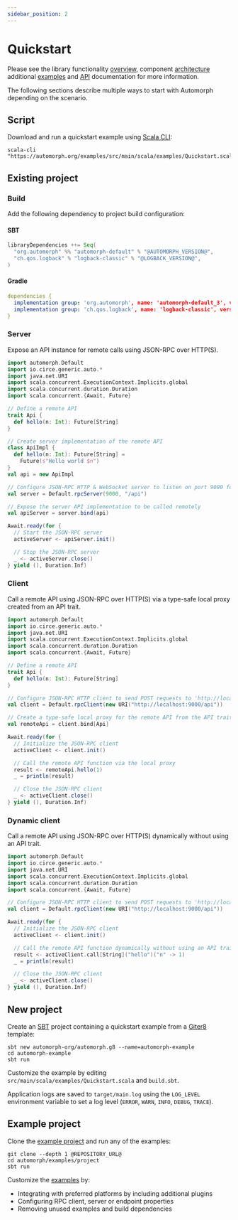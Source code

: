 ```yaml
---
sidebar_position: 2
---
```


# Quickstart

Please see the library functionality [overview](https://automorph.org/docs/Overview), component [architecture](https://automorph.org/docs/Architecture) additional [examples](https://automorph.org/docs/Examples) and [API](https://automorph.org/api/automorph.html) documentation for more information.

The following sections describe multiple ways to start with Automorph depending on the scenario.



## Script

Download and run a quickstart example using [Scala CLI](https://scala-cli.virtuslab.org):

```shell
scala-cli "https://automorph.org/examples/src/main/scala/examples/Quickstart.scala"
```


## Existing project

### Build

Add the following dependency to project build configuration:

#### SBT

```scala
libraryDependencies ++= Seq(
  "org.automorph" %% "automorph-default" % "@AUTOMORPH_VERSION@",
  "ch.qos.logback" % "logback-classic" % "@LOGBACK_VERSION@",
)
```

#### Gradle

```yaml
dependencies {
  implementation group: 'org.automorph', name: 'automorph-default_3', version: '@AUTOMORPH_VERSION@'
  implementation group: 'ch.qos.logback', name: 'logback-classic', version: '@LOGBACK_VERSION@'
}
```

### Server

Expose an API instance for remote calls using JSON-RPC over HTTP(S).

```scala
import automorph.Default
import io.circe.generic.auto.*
import java.net.URI
import scala.concurrent.ExecutionContext.Implicits.global
import scala.concurrent.duration.Duration
import scala.concurrent.{Await, Future}

// Define a remote API
trait Api {
  def hello(n: Int): Future[String]
}

// Create server implementation of the remote API
class ApiImpl {
  def hello(n: Int): Future[String] =
    Future(s"Hello world $n")
}
val api = new ApiImpl

// Configure JSON-RPC HTTP & WebSocket server to listen on port 9000 for requests to '/api'
val server = Default.rpcServer(9000, "/api")

// Expose the server API implementation to be called remotely
val apiServer = server.bind(api)

Await.ready(for {
  // Start the JSON-RPC server
  activeServer <- apiServer.init()

  // Stop the JSON-RPC server
  _ <- activeServer.close()
} yield (), Duration.Inf)
```

### Client

Call a remote API using JSON-RPC over HTTP(S) via a type-safe local proxy created from an API trait.

```scala
import automorph.Default
import io.circe.generic.auto.*
import java.net.URI
import scala.concurrent.ExecutionContext.Implicits.global
import scala.concurrent.duration.Duration
import scala.concurrent.{Await, Future}

// Define a remote API
trait Api {
  def hello(n: Int): Future[String]
}

// Configure JSON-RPC HTTP client to send POST requests to 'http://localhost:9000/api'
val client = Default.rpcClient(new URI("http://localhost:9000/api"))

// Create a type-safe local proxy for the remote API from the API trait
val remoteApi = client.bind[Api]

Await.ready(for {
  // Initialize the JSON-RPC client
  activeClient <- client.init()

  // Call the remote API function via the local proxy
  result <- remoteApi.hello(1)
  _ = println(result)

  // Close the JSON-RPC client
  _ <- activeClient.close()
} yield (), Duration.Inf)
```

### Dynamic client

Call a remote API using JSON-RPC over HTTP(S) dynamically without using an API trait.

```scala
import automorph.Default
import io.circe.generic.auto.*
import java.net.URI
import scala.concurrent.ExecutionContext.Implicits.global
import scala.concurrent.duration.Duration
import scala.concurrent.{Await, Future}

// Configure JSON-RPC HTTP client to send POST requests to 'http://localhost:9000/api'
val client = Default.rpcClient(new URI("http://localhost:9000/api"))

Await.ready(for {
  // Initialize the JSON-RPC client
  activeClient <- client.init()

  // Call the remote API function dynamically without using an API trait
  result <- activeClient.call[String]("hello")("n" -> 1)
  _ = println(result)

  // Close the JSON-RPC client
  _ <- activeClient.close()
} yield (), Duration.Inf)
```


## New project

Create an [SBT](https://www.scala-sbt.org/) project containing a quickstart example from a
[Giter8](http://www.foundweekends.org/giter8/) template:

```shell
sbt new automorph-org/automorph.g8 --name=automorph-example
cd automorph-example
sbt run
```

Customize the example by editing `src/main/scala/examples/Quickstart.scala` and `build.sbt`.

Application logs are saved to `target/main.log` using the `LOG_LEVEL` environment variable to set a log level (`ERROR`, `WARN`, `INFO`, `DEBUG`, `TRACE`).


## Example project

Clone the [example project](@REPOSITORY_URL@/tree/main/examples/project) and run any of the examples:

```shell
git clone --depth 1 @REPOSITORY_URL@
cd automorph/examples/project
sbt run
```

Customize the [examples](@REPOSITORY_URL@/blob/main/examples/project/src/main/scala/examples) by:
- Integrating with preferred platforms by including additional plugins
- Configuring RPC client, server or endpoint properties
- Removing unused examples and build dependencies

